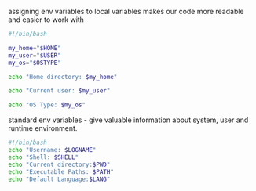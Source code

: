 assigning env variables to local variables makes our code more readable and easier to work with

```bash
#!/bin/bash

my_home="$HOME"
my_user="$USER"
my_os="$OSTYPE"

echo "Home directory: $my_home"

echo "Current user: $my_user"

echo "OS Type: $my_os"
```

standard env variables - give valuable information about system, user and runtime environment.

```bash
#!/bin/bash
echo "Username: $LOGNAME"
echo "Shell: $SHELL"
echo "Current directory:$PWD"
echo "Executable Paths: $PATH"
echo "Default Language:$LANG"

```
